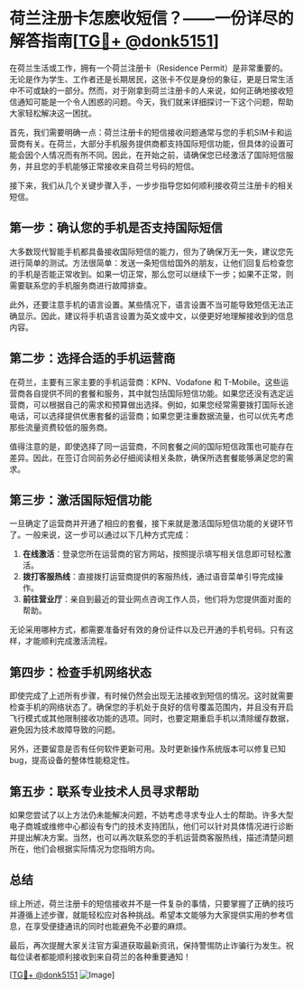 # 荷兰注册卡怎麽收短信？——一份详尽的解答指南[[TG💪+ @donk5151](https://t.me/s/donk5151)]

在荷兰生活或工作，拥有一个荷兰注册卡（Residence Permit）是非常重要的。无论是作为学生、工作者还是长期居民，这张卡不仅是身份的象征，更是日常生活中不可或缺的一部分。然而，对于刚拿到荷兰注册卡的人来说，如何正确地接收短信通知可能是一个令人困惑的问题。今天，我们就来详细探讨一下这个问题，帮助大家轻松解决这一困扰。

首先，我们需要明确一点：荷兰注册卡的短信接收问题通常与您的手机SIM卡和运营商有关。在荷兰，大部分手机服务提供商都支持国际短信功能，但具体的设置可能会因个人情况而有所不同。因此，在开始之前，请确保您已经激活了国际短信服务，并且您的手机能够正常接收来自荷兰号码的短信。

接下来，我们从几个关键步骤入手，一步步指导您如何顺利接收荷兰注册卡的相关短信。

## 第一步：确认您的手机是否支持国际短信

大多数现代智能手机都具备接收国际短信的能力，但为了确保万无一失，建议您先进行简单的测试。方法很简单：发送一条短信给国外的朋友，让他们回复后检查您的手机是否能正常收到。如果一切正常，那么您可以继续下一步；如果不正常，则需要联系您的手机服务商进行故障排查。

此外，还要注意手机的语言设置。某些情况下，语言设置不当可能导致短信无法正确显示。因此，建议将手机语言设置为英文或中文，以便更好地理解接收到的信息内容。

## 第二步：选择合适的手机运营商

在荷兰，主要有三家主要的手机运营商：KPN、Vodafone 和 T-Mobile。这些运营商各自提供不同的套餐和服务，其中就包括国际短信功能。如果您还没有选定运营商，可以根据自己的需求和预算做出选择。例如，如果您经常需要拨打国际长途电话，可以选择提供优惠套餐的运营商；如果您更注重数据流量，也可以优先考虑那些流量资费较低的服务商。

值得注意的是，即使选择了同一运营商，不同套餐之间的国际短信政策也可能存在差异。因此，在签订合同前务必仔细阅读相关条款，确保所选套餐能够满足您的需求。

## 第三步：激活国际短信功能

一旦确定了运营商并开通了相应的套餐，接下来就是激活国际短信功能的关键环节了。一般来说，这一步可以通过以下几种方式完成：

1. **在线激活**：登录您所在运营商的官方网站，按照提示填写相关信息即可轻松激活。
2. **拨打客服热线**：直接拨打运营商提供的客服热线，通过语音菜单引导完成操作。
3. **前往营业厅**：亲自到最近的营业网点咨询工作人员，他们将为您提供面对面的帮助。

无论采用哪种方式，都需要准备好有效的身份证件以及已开通的手机号码。只有这样，才能顺利完成激活流程。

## 第四步：检查手机网络状态

即使完成了上述所有步骤，有时候仍然会出现无法接收到短信的情况。这时就需要检查手机的网络状态了。确保您的手机处于良好的信号覆盖范围内，并且没有开启飞行模式或其他限制接收功能的选项。同时，也要定期重启手机以清除缓存数据，避免因为技术故障导致的问题。

另外，还要留意是否有任何软件更新可用。及时更新操作系统版本可以修复已知bug，提高设备的整体性能稳定性。

## 第五步：联系专业技术人员寻求帮助

如果您尝试了以上方法仍未能解决问题，不妨考虑寻求专业人士的帮助。许多大型电子商城或维修中心都设有专门的技术支持团队，他们可以针对具体情况进行诊断并提出解决方案。当然，也可以再次联系您的手机运营商客服热线，描述清楚问题所在，他们会根据实际情况为您指明方向。

## 总结

综上所述，荷兰注册卡的短信接收并不是一件复杂的事情，只要掌握了正确的技巧并遵循上述步骤，就能轻松应对各种挑战。希望本文能够为大家提供实用的参考信息，在享受便捷通讯的同时也能避免不必要的麻烦。

最后，再次提醒大家关注官方渠道获取最新资讯，保持警惕防止诈骗行为发生。祝每位读者都能顺利接收到来自荷兰的各种重要通知！

[[TG💪+ @donk5151](https://t.me/s/donk5151) ![Image](https://i.postimg.cc/rwNCRYN7/Snipaste-2025-04-30-17-27-05.png)]